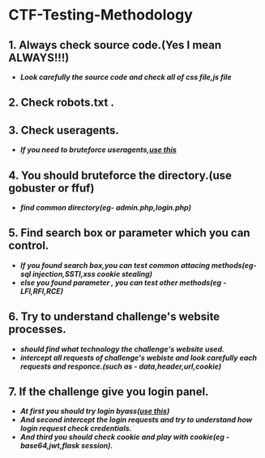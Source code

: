 # **CTF-Testing-Methodology**

## 1. Always check source code.(Yes I mean ALWAYS!!!)
 - ***Look carefully the source code and check all of css file,js file***

## 2. Check robots.txt .

## 3. Check useragents.
 - ***If you need to bruteforce useragents,[use this](https://github.com/JackStouffer/Violent-Python/blob/master/wordlist/fuzzdb/Discovery/PredictableRes/UserAgents.fuzz.txt)***

## 4. You should bruteforce the directory.(use gobuster or ffuf)
 - ***find common directory(eg- admin.php,login.php)***

## 5. Find search box or parameter which you can control.
 - ***If you found search box,you can test common attacing methods(eg- sql injection,SSTI,xss cookie stealing)***
 - ***else you found parameter , you can test other methods(eg - LFI,RFI,RCE)***

## 6. Try to understand challenge's website processes.
 - ***should find what technology the challenge's website used.***
 - ***intercept all requests of challenge's webiste and look carefully each requests and responce.(such as - data,header,url,cookie)***

## 7. If the challenge give you login panel.
 - ***At first you should try login byass([use this](https://github.com/S03HT3T/CTF-Testing-Methodology/blob/main/adminbypass.txt))***
 - ***And second intercept the login requests and try to understand how login request check credentials.***
 - ***And third you should check cookie and play with cookie(eg - base64,jwt,flask session).***
